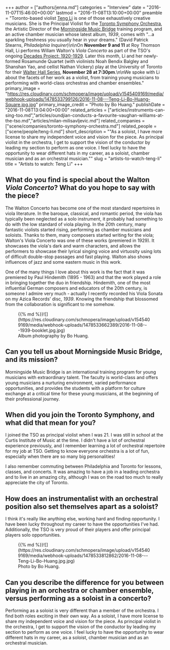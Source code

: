+++
author = ["authors/jenna.md"]
categories = "Interview"
date = "2016-11-07T15:46:00+00:00"
lastmod = "2016-11-08T13:10:00+00:00"
preamble = "Toronto-based violist [Teng Li](/scene/people/teng-li/) is one of those exhaustively creative musicians. She is the Principal Violist for the [Toronto Symphony Orchestra](/scene/companies/toronto-symphony-orchestra/), the Artistic Director of the [Morningside Music Bridge](http://mmb.international/) training program, and an active chamber musician whose latest album, *1939*, comes with \"...a sparkling freshness you usually hear in your dreams.\" (David Patrick Stearns, *Philadelphia Inquirer*)\n\nOn **November 9 and 11** at Roy Thomson Hall, Li performs Willam Walton's *Viola Concerto* as part of the TSO's ongoing [Decades Project: 1920-1929](https://www.tso.ca/concert/best-%E2%80%9920s). Later this month, Li and her newly-formed Rosamunde Quartet (with violinists Noah Bendix Balgley and Shanshan Yao, and cellist Nathan Vickery) play at the University of Toronto for their [Walter Hall Series](https://music.utoronto.ca/concerts-events.php?eid=999), **November 28 at 7:30pm**.\n\nWe spoke with Li about the facets of her work as a violist, from training young musicians to performing with world-class orchestras and chamber ensembles."
primary_image = "https://res.cloudinary.com/schmopera/image/upload/v1545409169/media/webhook-uploads/1478533799126/2016-11-08---Teng-Li-Bo-Huang-Square.jpg.jpg"
primary_image_credit = "Photo by Bo Huang."
publishDate = "2016-11-08T13:04:00+00:00"
related_articles = ["articles/instruments-can-sing-too.md","articles/oundjian-conducts-a-favourite-vaughan-williams-at-the-tso.md","articles/milan-milisavljevic.md"]
related_companies = ["scene/companies/toronto-symphony-orchestra.md"]
related_people = ["scene/people/teng-li.md"]
short_description = "&quot;As a soloist, I have more license to share my independent voice and vision for the piece.  As principal violist in the orchestra, I get to support the vision of the conductor by leading my section to perform as one voice.  I feel lucky to have the opportunity to wear different hats in my career, as a soloist, chamber musician and as an orchestral musician.&quot;"
slug = "artists-to-watch-teng-li"
title = "Artists to watch: Teng Li"
+++

## What do you find is special about the Walton *Viola Concerto*? What do you hope to say with the piece?

The Walton Concerto has become one of the most standard repertoires in viola literature. In the baroque, classical, and romantic period, the viola has typically been neglected as a solo instrument, it probably had something to do with the low standard of viola playing. In the 20th century, many fantastic violists started rising, performing as chamber musicians and soloists. Thanks to them, many composers started writing for the viola; Walton's Viola Concerto was one of these works (premiered in 1929). It showcases the viola's dark and warm characters, and allows the performers to showcase their lyrical singing voice and virtuosity using lots of difficult double-stop passages and fast playing. Walton also shows influences of jazz and some eastern music in this work.

One of the many things I love about this work is the fact that it was premiered by Paul Hindemith (1895 - 1963) and that the work played a role in bringing together the duo in friendship.  Hindemith, one of the most influential German composers and educators of the 20th century, is someone I admire very much - actually I recently recorded his Viola Sonata on my Azica Records' disc, *1939*.  Knowing the friendship that blossomed from the collaboration is significant to me somehow.

<figure data-type="image">{{% md %}}![](https://res.cloudinary.com/schmopera/image/upload/v1545409169/media/webhook-uploads/1478533662389/2016-11-08---1939-booklet.jpg.jpg)<figcaption>Album photography by Bo Huang.</figcaption>
</figure>

## Can you tell us about Morningside Music Bridge, and its mission?

Morningside Music Bridge is an international training program for young musicians with extraordinary talent. The faculty is world-class and offers young musicians a nurturing environment, varied performance opportunities, and provides the students with a platform for culture exchange at a critical time for these young musicians, at the beginning of their professional journey. 

## When did you join the Toronto Symphony, and what did that mean for you?

I joined the TSO as principal violist when I was 21. I was still in school at the Curtis Institute of Music at the time. I didn't have a lot of orchestral experience previously, and I remember learning a lot of orchestral repertoire for my job at TSO. Getting to know everyone orchestra is a lot of fun, especially when there are so many big personalities!

I also remember commuting between Philadelphia and Toronto for lessons, classes, and concerts. It was amazing to have a job in a leading orchestra and to live in an amazing city, although I was on the road too much to really appreciate the city of Toronto.

## How does an instrumentalist with an orchestral position also set themselves apart as a soloist?

I think it's really like anything else, working hard and finding opportunity.  I have been lucky throughout my career to have the opportunities I've had.  Additionally, the TSO is very proud of their players and offer principal players solo opportunities.  

<figure data-type="image">{{% md %}}![](https://res.cloudinary.com/schmopera/image/upload/v1545409169/media/webhook-uploads/1478533812862/2016-11-08---Teng-Li-Bo-Huang.jpg.jpg)
<figcaption>Photo by Bo Huang.</figcaption>
</figure>

## Can you describe the difference for you between playing in an orchestra or chamber ensemble, versus performing as a soloist in a concerto?

Performing as a soloist is very different than a member of the orchestra.  I find both roles exciting in their own way.  As a soloist, I have more license to share my independent voice and vision for the piece.  As principal violist in the orchestra, I get to support the vision of the conductor by leading my section to perform as one voice.  I feel lucky to have the opportunity to wear different hats in my career, as a soloist, chamber musician and as an orchestral musician.
